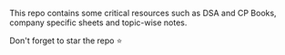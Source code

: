 This repo contains some critical resources such as DSA and CP Books, company specific sheets and topic-wise notes. 

Don't forget to star the repo :star: 